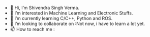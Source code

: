 - 👋 Hi, I’m Shivendra Singh Verma.
- 👀 I’m interested in Machine Learning and Electronic Stuffs.
- 🌱 I’m currently learning C/C++, Python and ROS.
- 💞️ I’m looking to collaborate on :Not now, i have to learn a lot yet.
- 📫 How to reach me : 

<!---
ShivamV-Dev/ShivamV-Dev is a ✨ special ✨ repository because its `README.md` (this file) appears on your GitHub profile.
You can click the Preview link to take a look at your changes.
--->
